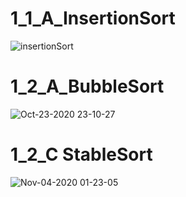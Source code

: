 # 1_1_A_InsertionSort

![insertionSort](https://user-images.githubusercontent.com/237617/96752047-e9383180-1408-11eb-9c30-0ffbf2d899fa.gif)

# 1_2_A_BubbleSort

![Oct-23-2020 23-10-27](https://user-images.githubusercontent.com/237617/97014226-0560dd80-1585-11eb-8ac4-9b33f17e0198.gif)

# 1_2_C StableSort

![Nov-04-2020 01-23-05](https://user-images.githubusercontent.com/237617/98012505-84cf9600-1e3c-11eb-8210-e15a84bce4f0.gif)
